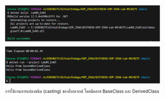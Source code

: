 ![alt text](image-4.png)

![alt text](image-5.png)

การใช้งานการแปลงชนิด (casting) ของอ็อบเจกต์ โดยมีคลาส BaseClass และ DerivedClass